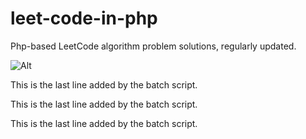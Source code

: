 # leet-code-in-php
Php-based LeetCode algorithm problem solutions, regularly updated.


![Alt](https://repobeats.axiom.co/api/embed/9f698d3cdb218feb946714e458ac140a276b39a5.svg "Repobeats analytics image")
 
This is the last line added by the batch script. 
 
This is the last line added by the batch script. 
 
This is the last line added by the batch script. 
